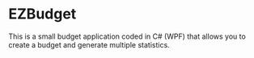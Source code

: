 # EZBudget
This is a small budget application coded in C# (WPF) that allows you to create a budget and generate multiple statistics.
